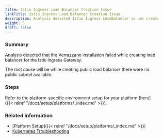 ```yaml
---
title: Istio Ingress Load Balancer Creation Issue  
linkTitle: Istio Ingress Load Balancer Creation Issue
description: Analysis detected Istio Ingress LoadBalancer is not created successfully.
weight: 5
draft: false
---
```


### Summary
Analysis detected that the Verrazzano installation failed while creating load balancer for the Istio Ingress Gateway.

The root cause will be while creating public load balancer there were no public subnet available.
### Steps

Refer to the platform-specific environment setup for your platform [here]({{< relref "/docs/setup/platforms/_index.md" >}}).

### Related information
* [Platform Setup]({{< relref "/docs/setup/platforms/_index.md" >}})
* [Kubernetes Troubleshooting](https://kubernetes.io/docs/tasks/debug/)
